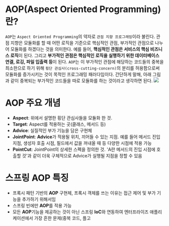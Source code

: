 # AOP(Aspect Oriented Programming)란?

`AOP`는 `Aspect Oriented Programming`의 약자로 `관점 지향 프로그래밍`이라 불린다. 관점 지향은 모듈화를 할 때 어떤 로직을 기준으로 핵심적인 관점, 부가적인 관점으로 나누어 모듈화를 하겠다는 것을 의미한다. 
예를 들어, **핵심적인 관점은 서비스의 핵심 비즈니스 로직**이 된다. 그리고 **부가적인 관점은 핵심적인 로직을 실행하기 위한 데이터베이스 연결, 로깅, 파일 입출력 등**이 된다.
`AOP`는 이 부가적인 관점에 해당하는 코드들의 중복을 최소한으로 하기 위해 `횡단 관심사(cross-cutting-concern)`의 분리를 허용함으로써 모듈화를 증가시키는 것이 목적인 프로그래밍 패러다임이다.
간단하게 말해, 아래 그림과 같이 중복되는 부가적인 코드들을 따로 모듈화를 하는 것이라고 생각하면 된다.
![](https://i.imgur.com/0d98UAM.png)

# AOP 주요 개념

- **Aspect**: 위에서 설명한 횡단 관심사들을 모듈화 한 것.
- **Target**: Aspect를 적용하는 곳(클래스, 메서드 등)
- **Advice**: 실질적인 부가 기능을 담은 구현체
- **JointPoint**: **Advice**가 적용될 위치, 끼어들 수 있는 지점. 예를 들어 메서드 진입 지점, 생성자 호출 시점, 필드에서 값을 꺼내올 때 등 다양한 시점에 적용 가능
- **PointCut**: JointPoint의 상세한 스펙을 정의한 것. 'A란 메서드의 진입 시점에 호출할 것'과 같이 더욱 구체적으로 Advice가 실행될 지점을 정할 수 있음

# 스프링 AOP 특징

- 프록시 패턴 기반의 **AOP** 구현체, 프록시 객체를 쓰는 이유는 접근 제어 및 부가 기능을 추가하기 위해서임
- 스프링 빈에만 **AOP**를 적용 가능
- 모든 **AOP**기능을 제공하는 것이 아닌 스프링 **IoC**와 연동하여 엔터프라이즈 애플리케이션에서 가장 흔한 문제(중복 코드, 플고